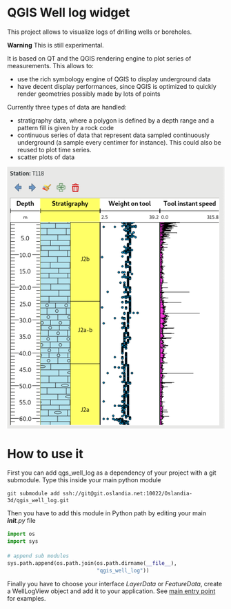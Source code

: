 # QGIS Well log widget

This project allows to visualize logs of drilling wells or boreholes.

**Warning** This is still experimental.

It is based on QT and the QGIS rendering engine to plot series of measurements. This allows to:
- use the rich symbology engine of QGIS to display underground data
- have decent display performances, since QGIS is optimized to quickly render geometries possibly made by lots of points

Currently three types of data are handled:
- stratigraphy data, where a polygon is defined by a depth range and a pattern fill is given by a rock code
- continuous series of data that represent data sampled continuously underground (a sample every centimer for instance). This could also be reused to plot time series.
- scatter plots of data

![Example in a QGIS application](qgis_well_log.png)

# How to use it

First you can add qgs_well_log as a dependency of your project with a git submodule. Type this inside your main python module

```shell
git submodule add ssh://git@git.oslandia.net:10022/Oslandia-3d/qgis_well_log.git
```

Then you have to add this module in Python path by editing your main *__init__.py* file

```python
import os
import sys

# append sub modules
sys.path.append(os.path.join(os.path.dirname(__file__),
                             "qgis_well_log"))

```

Finally you have to choose your interface *LayerData* or *FeatureData*, create a WellLogView object and add it to your application. See [main entry point](well_log/well_log_view.py) for examples.





